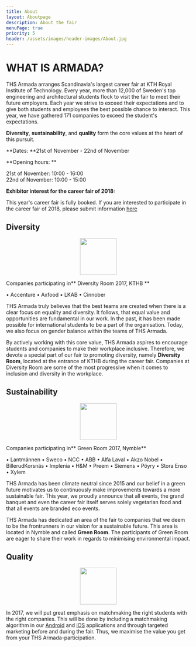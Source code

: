 ```yaml
---
title: About
layout: Aboutpage
description: About the fair
menuPage: true
priority: 5
header: /assets/images/header-images/About.jpg
---
```

# WHAT IS ARMADA?

THS Armada arranges Scandinavia's largest career fair at KTH Royal Institute of Technology. Every year, more than 12,000 of Sweden's top engineering and architectural students flock to visit the fair to meet their future employers. Each year we strive to exceed their expectations and to give both students and employees the best possible chance to interact. This year, we have gathered 171 companies to exceed the student's expectations.

**Diversity**, **sustainability**, and **quality** form the core values at the heart of this pursuit.

**Dates: **21st of November - 22nd of November

**Opening hours: **

21st of November: 10:00 - 16:00 <br/>
22nd of November: 10:00 - 15:00

**Exhibitor interest for the career fair of 2018:**

This year's career fair is fully booked. If you are interested to participate in the career fair of 2018, please submit information [here](http://eepurl.com/cqs0of)

## Diversity

<p style="text-align:center;">
<img src="http://development.armada.nu/assets/diversity_a.svg" height="100em" width="100em"/>
</p>

Companies participating in** Diversity Room 2017, KTHB    **

• Accenture • Axfood • LKAB • Cinnober

THS Armada truly believes that the best teams are created when there is a clear focus on equality and diversity. It follows, that equal value and opportunities are fundamental in our work. In the past, it has been made possible for international students to be a part of the organisation. Today, we also focus on gender balance within the teams of THS Armada.

By actively working with this core value, THS Armada aspires to encourage students and companies to make their workplace inclusive. Therefore, we devote a special part of our fair to promoting diversity, namely **Diversity Room**, located at the entrance of KTHB during the career fair. Companies at Diversity Room are some of the most progressive when it comes to inclusion and diversity in the workplace.

## Sustainability

<p style="text-align:center;">
<img src="http://development.armada.nu/assets/sustainability.svg" height="100em" width="100em"/>
</p>

Companies participating in** Green Room 2017, Nymble**

• Lantmännen • Sweco • NCC • ABB • Alfa Laval • Akzo Nobel • BillerudKorsnäs • Implenia • H&M • Preem • Siemens • Pöyry • Stora Enso • Xylem

THS Armada has been climate neutral since 2015 and our belief in a green future motivates us to continuously make improvements towards a more sustainable fair. This year, we proudly announce that all events, the grand banquet and even the career fair itself serves solely vegetarian food and that all events are branded eco events.

THS Armada has dedicated an area of the fair to companies that we deem to be the frontrunners in our vision for a sustainable future. This area is located in Nymble and called **Green Room**. The participants of Green Room are eager to share their work in regards to minimising environmental impact.

## Quality

<p style="text-align:center;">
<img src="http://development.armada.nu/assets/quality.svg" height="100em" width="100em"/>
</p>

In 2017, we will put great emphasis on matchmaking the right students with the right companies. This will be done by including a matchmaking algorithm in our [Android](https://play.google.com/store/apps/details?id=se.ths.kth.Aramda&hl=en) and [iOS](https://itunes.apple.com/us/app/armada/id470187481?mt=8) applications and through targeted marketing before and during the fair. Thus, we maximise the value you get from your THS Armada-participation.
